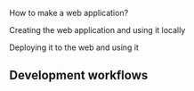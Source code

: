 How to make a web application?

Creating the web application and using it locally

Deploying it to the web and using it 


## Development workflows

